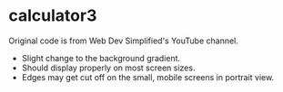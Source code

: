 # calculator3
Original code is from Web Dev Simplified's YouTube channel.
- Slight change to the background gradient.
- Should display properly on most screen sizes.
- Edges may get cut off on the small, mobile screens in portrait view. 
